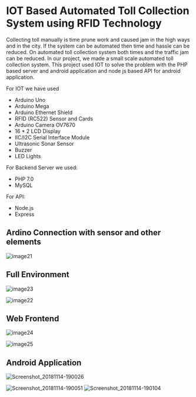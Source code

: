 # IOT Based Automated Toll Collection System using RFID Technology

Collecting toll manually is time prune work and caused jam in the high ways and in the city. If the system can be automated then time and hassle can be reduced. On automated toll collection system both times and the traffic jam can be reduced. In our project, we made a small scale automated toll collection system. This project used IOT to solve the problem with the PHP based server and android application and node js based API for android application.

For IOT we have used

* Arduino Uno
* Arduino Mega
* Arduino Ethernet Shield
* RFID (RC522) Sensor and Cards
* Arduino Camera OV7670
* 16 * 2 LCD Display
* IIC/I2C Serial Interface Module
* Ultrasonic Sonar Sensor
* Buzzer
* LED Lights

For Backend Server we used:

* PHP 7.0
* MySQL

For API:

* Node.js
* Express

## Ardino Connection with sensor and other elements

![image21](./assets/image21.png)

##  Full Environment

![image23](./assets/image23.png)

![image22](./assets/image22.jpeg)

## Web Frontend

![image24](./assets/image24.png)

![image25](./assets/image25.png)

## Android Application

![Screenshot_20181114-190026](./assets/Screenshot_20181114-190026.png) 

![Screenshot_20181114-190051](./assets/Screenshot_20181114-190051.png) ![Screenshot_20181114-190104](./assets/Screenshot_20181114-190104.png)


